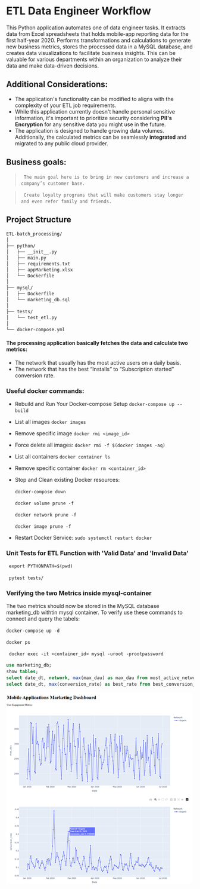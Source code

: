 # ETL Data Engineer Workflow
 This Python application automates one of data engineer tasks. It extracts data from Excel spreadsheets that holds mobile-app reporting data for the first half-year 2020. 
 Performs transformations and calculations to generate new business metrics, stores the processed data in a MySQL database, and creates data visualizations to facilitate business insights. This can be valuable for various departments within an organization to analyze their data and make data-driven decisions.

## Additional Considerations:
- The application's functionality can be modified to aligns with the complexity of your ETL job requirements.
- While this application currently doesn't handle personal sensitive information, it's important to prioritize security considering **PII's Encryption** for any sensitive data you might use in the future.
- The application is designed to handle growing data volumes. Additionally, the calculated metrics can be seamlessly **integrated** and migrated to any public cloud provider.

## Business goals:

> ` The main goal here is to bring in new customers and increase a company’s customer base.`

> ` Create loyalty programs that will make customers stay longer and even refer family and friends.`


## Project Structure
```
ETL-batch_processing/
│
├── python/
│   ├── __init__.py
│   ├── main.py
│   ├── requirements.txt
│   ├── appMarketing.xlsx
│   └── Dockerfile 
│
├── mysql/
│   ├── Dockerfile
│   └── marketing_db.sql
│
├── tests/
│   └── test_etl.py
│
└── docker-compose.yml
```

#### The processing application basically fetches the data and calculate two metrics:
 
- The network that usually has the most active users on a daily basis.
- The network that has the best “Installs” to “Subscription started” conversion rate.


### Useful docker commands:
- Rebuild and Run Your Docker-compose Setup
` docker-compose up --build `

- List all images
` docker images `

- Remove specific image
` docker rmi <image_id> `

- Force delete all images:
` docker rmi -f $(docker images -aq) `

- List all containers
` docker container ls `

- Remove specific container
` docker rm <container_id> `

- Stop and Clean existing Docker resources:

    ` docker-compose down `

    ` docker volume prune -f `

    ` docker network prune -f `

    ` docker image prune -f `

- Restart Docker Service:
    ` sudo systemctl restart docker `


### Unit Tests for ETL Function with 'Valid Data' and 'Invalid Data'

     export PYTHONPATH=$(pwd)  

     pytest tests/  


### Verifying the two Metrics inside mysql-container
The two metrics should now be stored in the MySQL database marketing_db withtin mysql container. To verify use these commands to connect and query the tabels:

` docker-compose up -d  `

` docker ps `

```  docker exec -it <container_id> mysql -uroot -prootpassword ``` 

```sql
use marketing_db;
show tables;
select date_dt, network, max(max_dau) as max_dau from most_active_networks group by date_dt, network;
select date_dt, max(conversion_rate) as best_rate from best_conversion_network group by date_dt;
```

![charts](Metrics.png)